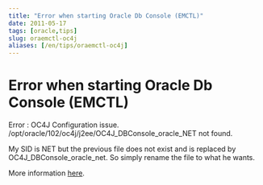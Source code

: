 ```yaml
---
title: "Error when starting Oracle Db Console (EMCTL)"
date: 2011-05-17
tags: [oracle,tips]
slug: oraemctl-oc4j
aliases: [/en/tips/oraemctl-oc4j]
---
```

# Error when starting Oracle Db Console (EMCTL)

Error : OC4J Configuration issue. /opt/oracle/102/oc4j/j2ee/OC4J_DBConsole_oracle_NET not found.

My SID is NET but the previous file does not exist and is replaced by OC4J_DBConsole_oracle_net. So simply rename the file to what he wants.

More information [here](http://forums.oracle.com/forums/thread.jspa?threadID=511549).







